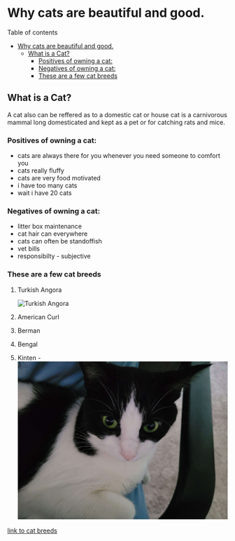 # Why cats are beautiful and good.

Table of contents

- [Why cats are beautiful and good.](#why-cats-are-beautiful-and-good)
  - [What is a Cat?](#what-is-a-cat)
    - [Positives of owning a cat:](#positives-of-owning-a-cat)
    - [Negatives of owning a cat:](#negatives-of-owning-a-cat)
    - [These are a few cat breeds](#these-are-a-few-cat-breeds)

## What is a Cat?

A cat also can be reffered as to a domestic cat or house cat is a carnivorous mammal long domesticated and kept as a pet or for catching rats and mice.

### Positives of owning a cat:

- cats are always there for you whenever you need someone to comfort you
- cats really fluffy
- cats are very food motivated
- i have too many cats
- wait i have 20 cats

### Negatives of owning a cat:

- litter box maintenance
- cat hair can everywhere
- cats can often be standoffish
- vet bills
- responsibilty - subjective

### These are a few cat breeds
1. Turkish Angora

   ![Turkish Angora](https://e7.pngegg.com/pngimages/931/994/png-clipart-yellow-eyed-white-cat-turkish-angora-ragdoll-turkish-van-kitten-white-kitten-animals-cat-like-mammal-thumbnail.png)

2. American Curl
3. Berman
4. Bengal
5. Kinten - ![Carolina's cat](pictures-to-add/cat1.jpg)

[link to cat breeds](https://basepaws.com/cat-breeds)
